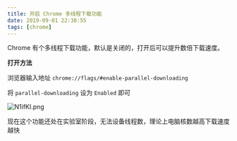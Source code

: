 ```yaml
---
title: 开启 Chrome 多线程下载功能
date: 2019-09-01 22:38:55
tags: [chrome]
---
```


Chrome 有个多线程下载功能，默认是关闭的，打开后可以提升数倍下载速度。

<!-- more -->
<!-- toc -->

**打开方法**

浏览器输入地址 `chrome://flags/#enable-parallel-downloading`

将 `parallel-downloading` 设为 `Enabled` 即可

![N1ifKI.png](https://s1.ax1x.com/2020/06/20/N1ifKI.png)

现在这个功能还处在实验室阶段，无法设备线程数，理论上电脑核数越高下载速度越快
